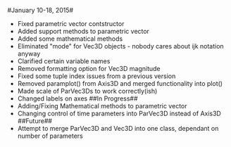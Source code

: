 #January 10-18, 2015#
+ Fixed parametric vector contstructor
+ Added support methods to parametric vector
+ Added some mathematical methods
+ Eliminated "mode" for Vec3D objects - nobody cares about ijk notation anyway
+ Clarified certain variable names
+ Removed formatting option for Vec3D magnitude
+ Fixed some tuple index issues from a previous version
+ Removed paramplot() from Axis3D and merged functionality into plot()
+ Made scale of ParVec3Ds to work correctly(ish)
+ Changed labels on axes
##In Progress##
+ Adding/Fixing Mathematical methods to parametric vector
+ Changing control of time parameters into ParVec3D instead of Axis3D
##Future##
+ Attempt to merge ParVec3D and Vec3D into one class, dependant on number of parameters
